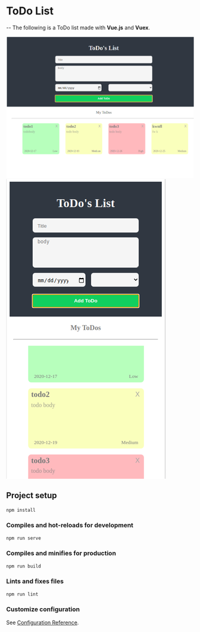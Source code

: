 # ToDo List 
--
The following is a ToDo list made with **Vue.js** and **Vuex**.

<img src="./src/assets/todo_pc.png"/>
<img src="./src/assets/todo_phone.png"/>

## Project setup
```
npm install
```

### Compiles and hot-reloads for development
```
npm run serve
```

### Compiles and minifies for production
```
npm run build
```

### Lints and fixes files
```
npm run lint
```

### Customize configuration
See [Configuration Reference](https://cli.vuejs.org/config/).
